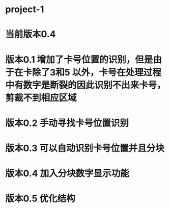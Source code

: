 # project-1
# 当前版本0.4<br>
# 版本0.1 增加了卡号位置的识别，但是由于在卡除了3和5 以外，卡号在处理过程中有数字是断裂的因此识别不出来卡号，剪裁不到相应区域<br>
# 版本0.2 手动寻找卡号位置识别<br>
# 版本0.3 可以自动识别卡号位置并且分块<br>
# 版本0.4 加入分块数字显示功能<br>
# 版本0.5 优化结构<br>
